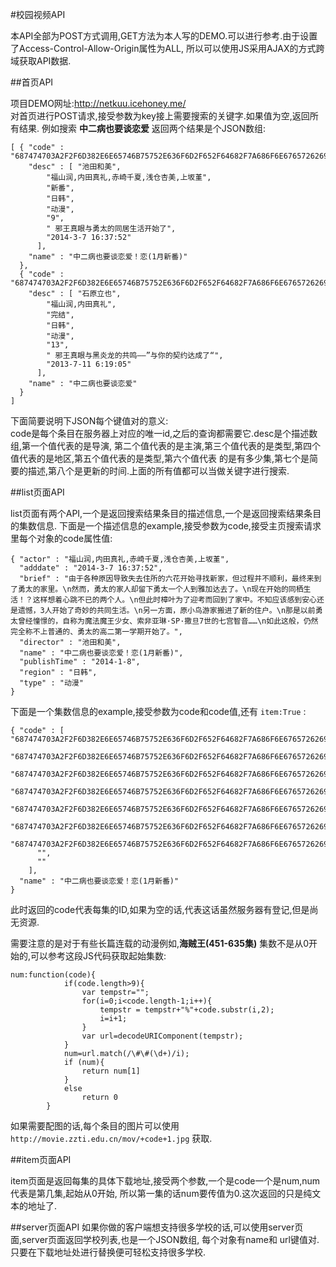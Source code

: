 #校园视频API

本API全部为POST方式调用,GET方法为本人写的DEMO.可以进行参考.由于设置了Access-Control-Allow-Origin属性为ALL,
所以可以使用JS采用AJAX的方式跨域获取API数据.

##首页API

项目DEMO网址:http://netkuu.icehoney.me/  
对首页进行POST请求,接受参数为key接上需要搜索的关键字.如果值为空,返回所有结果.
例如搜索 __中二病也要谈恋爱__ 返回两个结果是个JSON数组:

	[ { "code" : "687474703A2F2F6D382E6E65746B75752E636F6D2F652F64682F7A686F6E67657262696E67322F2A2A2E6D7034",
	    "desc" : [ "池田和美",
	        "福山润,内田真礼,赤崎千夏,浅仓杏美,上坂堇",
	        "新番",
	        "日韩",
	        "动漫",
	        "9",
	        " 邪王真眼与勇太的同居生活开始了",
	        "2014-3-7 16:37:52"
	      ],
	    "name" : "中二病也要谈恋爱！恋(1月新番)"
	  },
	  { "code" : "687474703A2F2F6D382E6E65746B75752E636F6D2F652F64682F7A686F6E67657262696E67796579616F74616E6C69616E61692F2A2A2E6D6B76",
	    "desc" : [ "石原立也",
	        "福山润,内田真礼",
	        "完结",
	        "日韩",
	        "动漫",
	        "13",
	        " 邪王真眼与黑炎龙的共鸣——”与你的契约达成了“",
	        "2013-7-11 6:19:05"
	      ],
	    "name" : "中二病也要谈恋爱"
	  }
	]

下面简要说明下JSON每个键值对的意义:  
code是每个条目在服务器上对应的唯一id,之后的查询都需要它.desc是个描述数组,第一个值代表的是导演,
第二个值代表的是主演,第三个值代表的是类型,第四个值代表的是地区,第五个值代表的是类型,第六个值代表
的是有多少集,第七个是简要的描述,第八个是更新的时间.上面的所有值都可以当做关键字进行搜索.

##list页面API

list页面有两个API,一个是返回搜索结果条目的描述信息,一个是返回搜索结果条目的集数信息.
下面是一个描述信息的example,接受参数为code,接受主页搜索请求里每个对象的code属性值:

	{ "actor" : "福山润,内田真礼,赤崎千夏,浅仓杏美,上坂堇",
	  "adddate" : "2014-3-7 16:37:52",
	  "brief" : "由于各种原因导致失去住所的六花开始寻找新家，但过程并不顺利，最终来到了勇太的家里。\n然而，勇太的家人却留下勇太一个人到雅加达去了。\n现在开始的同栖生活！？这样想着心跳不已的两个人。\n但此时樟叶为了迎考而回到了家中。不知应该感到安心还是遗憾，3人开始了奇妙的共同生活。\n另一方面，原小鸟游家搬进了新的住户。\n那是以前勇太曾经憧憬的，自称为魔法魔王少女、索非亚琳·SP·撒旦7世的七宫智音……\n如此这般，仍然完全称不上普通的、勇太的高二第一学期开始了。",
	  "director" : "池田和美",
	  "name" : "中二病也要谈恋爱！恋(1月新番)",
	  "publishTime" : "2014-1-8",
	  "region" : "日韩",
	  "type" : "动漫"
	}

下面是一个集数信息的example,接受参数为code和code值,还有 `item:True` :

	{ "code" : [ "687474703A2F2F6D382E6E65746B75752E636F6D2F652F64682F7A686F6E67657262696E67322F30312E6D7034",
	      "687474703A2F2F6D382E6E65746B75752E636F6D2F652F64682F7A686F6E67657262696E67322F30322E6D7034",
	      "687474703A2F2F6D382E6E65746B75752E636F6D2F652F64682F7A686F6E67657262696E67322F30332E6D7034",
	      "687474703A2F2F6D382E6E65746B75752E636F6D2F652F64682F7A686F6E67657262696E67322F30342E6D7034",
	      "687474703A2F2F6D382E6E65746B75752E636F6D2F652F64682F7A686F6E67657262696E67322F30352E6D7034",
	      "687474703A2F2F6D382E6E65746B75752E636F6D2F652F64682F7A686F6E67657262696E67322F30362E6D7034",
	      "687474703A2F2F6D382E6E65746B75752E636F6D2F652F64682F7A686F6E67657262696E67322F30372E6D7034",
	      "",
	      ""
	    ],
	  "name" : "中二病也要谈恋爱！恋(1月新番)"
	}

此时返回的code代表每集的ID,如果为空的话,代表这话虽然服务器有登记,但是尚无资源. 

需要注意的是对于有些长篇连载的动漫例如,__海贼王(451-635集)__ 集数不是从0开始的,可以参考这段JS代码获取起始集数:

	num:function(code){
				if(code.length>9){
					var tempstr="";
					for(i=0;i<code.length-1;i++){
						tempstr = tempstr+"%"+code.substr(i,2);
						i=i+1;
					}
					var url=decodeURIComponent(tempstr);
				}
				num=url.match(/\#\#(\d+)/i);
				if (num){
					return num[1]
				}
				else
					return 0
			}

 如果需要配图的话,每个条目的图片可以使用 `http://movie.zzti.edu.cn/mov/+code+1.jpg` 获取.

##item页面API

 item页面是返回每集的具体下载地址,接受两个参数,一个是code一个是num,num代表是第几集,起始从0开始,
 所以第一集的话num要传值为0.这次返回的只是纯文本的地址了.

##server页面API
 如果你做的客户端想支持很多学校的话,可以使用server页面,server页面返回学校列表,也是一个JSON数组,
 每个对象有name和 url键值对.只要在下载地址处进行替换便可轻松支持很多学校.